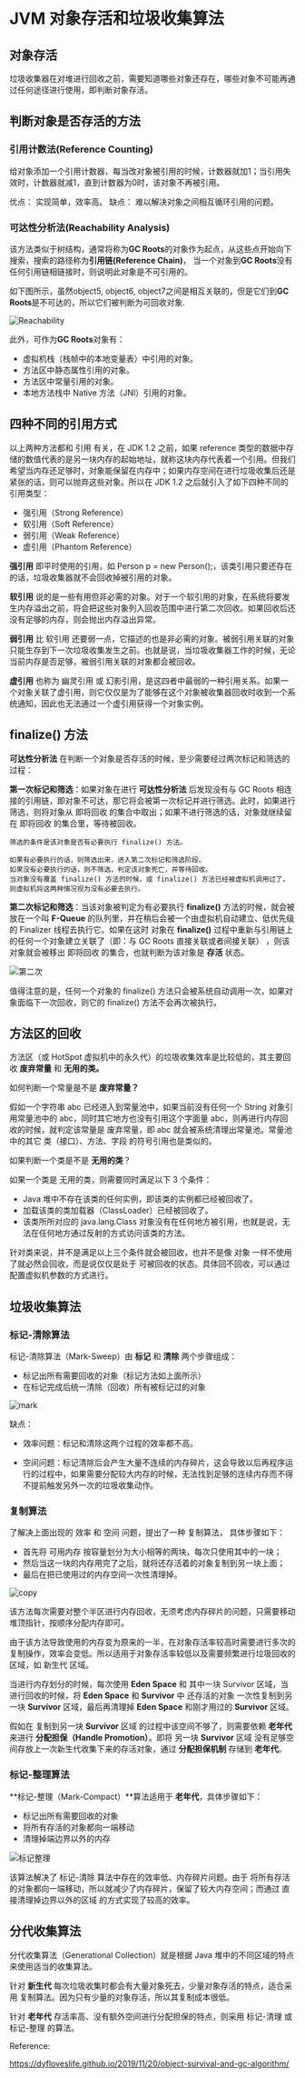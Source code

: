 # JVM 对象存活和垃圾收集算法

## 对象存活

垃圾收集器在对堆进行回收之前，需要知道哪些对象还存在，哪些对象不可能再通过任何途径进行使用，即判断对象存活。

## 判断对象是否存活的方法

### 引用计数法(Reference Counting)

给对象添加一个引用计数器，每当改对象被引用的时候，计数器就加1；当引用失效时，计数器就减1，直到计数器为0时，该对象不再被引用。

优点： 实现简单，效率高。
缺点： 难以解决对象之间相互循环引用的问题。

### 可达性分析法(Reachability Analysis)

该方法类似于树结构，通常将称为**GC Roots**的对象作为起点，从这些点开始向下搜索，搜索的路径称为**引用链(Reference Chain)**， 当一个对象到**GC Roots**没有任何引用链相链接时，则说明此对象是不可引用的。

如下图所示，虽然object5, object6, object7之间是相互关联的，但是它们到**GC Roots**是不可达的，所以它们被判断为可回收对象.

![Reachability](https://i.loli.net/2019/11/20/pTvFnuc5eDoUHJO.png)

此外，可作为**GC Roots**对象有：
* 虚拟机栈（栈帧中的本地变量表）中引用的对象。
* 方法区中静态属性引用的对象。
* 方法区中常量引用的对象。
* 本地方法栈中 Native 方法（JNI）引用的对象。


## 四种不同的引用方式

以上两种方法都和 引用 有关，在 JDK 1.2 之前，如果 reference 类型的数据中存储的数值代表的是另一块内存的起始地址，就称这块内存代表着一个引用。但我们希望当内存还足够时，对象能保留在内存中；如果内存空间在进行垃圾收集后还是紧张的话，则可以抛弃这些对象。所以在 JDK 1.2 之后就引入了如下四种不同的引用类型：

* 强引用（Strong Reference）
* 软引用（Soft Reference）
* 弱引用（Weak Reference）
* 虚引用（Phantom Reference）

**强引用** 即平时使用的引用，如 Person p = new Person();，该类引用只要还存在的话，垃圾收集器就不会回收掉被引用的对象。

**软引用** 说的是一些有用但非必需的对象。对于一个软引用的对象，在系统将要发生内存溢出之前，将会把这些对象列入回收范围中进行第二次回收。如果回收后还没有足够的内存，则会抛出内存溢出异常。

**弱引用** 比 软引用 还要弱一点，它描述的也是非必需的对象。被弱引用关联的对象只能生存到下一次垃圾收集发生之前。也就是说，当垃圾收集器工作的时候，无论当前内存是否足够，被弱引用关联的对象都会被回收。

**虚引用** 也称为 幽灵引用 或 幻影引用，是这四者中最弱的一种引用关系。如果一个对象关联了虚引用，则它仅仅是为了能够在这个对象被收集器回收时收到一个系统通知，因此也无法通过一个虚引用获得一个对象实例。


## finalize() 方法

**可达性分析法** 在判断一个对象是否存活的时候，至少需要经过两次标记和筛选的过程：

**第一次标记和筛选**：如果对象在进行 **可达性分析法** 后发现没有与 GC Roots 相连接的引用链，即对象不可达，那它将会被第一次标记并进行筛选。此时，如果进行筛选，则将对象从 即将回收 的集合中取出；如果不进行筛选的话，对象就继续留在 即将回收 的集合里，等待被回收。

```
筛选的条件是该对象是否有必要执行 finalize() 方法。

如果有必要执行的话，则筛选出来，进入第二次标记和筛选阶段。
如果没有必要执行的话，则不筛选，判定该对象死亡，并等待回收。
当对象没有覆盖 finalize() 方法的时候，或 finalize() 方法已经被虚拟机调用过了，则虚拟机将这两种情况视为没有必要去执行。

```

**第二次标记和筛选**：当该对象被判定为有必要执行 **finalize()** 方法的时候，就会被放在一个叫 **F-Queue** 的队列里，并在稍后会被一个由虚拟机自动建立、低优先级的 Finalizer 线程去执行它。如果在这时 对象在 **finalize()** 过程中重新与引用链上的任何一个对象建立关联了（即：与 GC Roots 直接关联或者间接关联） ，则该对象就会被移出 即将回收 的集合，也就判断为该对象是 **存活** 状态。

![第二次](https://i.loli.net/2019/11/21/KZxX2GvPn3i6DsT.png)

值得注意的是，任何一个对象的 finalize() 方法只会被系统自动调用一次，如果对象面临下一次回收，则它的 finalize() 方法不会再次被执行。

## 方法区的回收

方法区（或 HotSpot 虚拟机中的永久代）的垃圾收集效率是比较低的，其主要回收 **废弃常量** 和 **无用的类。**

如何判断一个常量是不是 **废弃常量？**

假如一个字符串 abc 已经进入到常量池中，如果当前没有任何一个 String 对象引用常量池中的 abc，同时其它地方也没有引用这个字面量 abc，则再进行内存回收的时候，就判定该常量是 废弃常量，即 abc 就会被系统清理出常量池。常量池中的其它 类（接口）、方法、字段 的符号引用也是类似的。

如果判断一个类是不是 **无用的类**？

如果一个类是 无用的类，则需要同时满足以下 3 个条件：

* Java 堆中不存在该类的任何实例，即该类的实例都已经被回收了。
* 加载该类的类加载器（ClassLoader）已经被回收了。
* 该类所所对应的 java.lang.Class 对象没有在任何地方被引用，也就是说，无法在任何地方通过反射的方式访问该类的方法。

针对类来说，并不是满足以上三个条件就会被回收，也并不是像 对象 一样不使用了就必然会回收，而是说仅仅是处于 可被回收的状态。具体回不回收，可以通过配置虚拟机参数的方式进行。

## 垃圾收集算法

### 标记-清除算法

标记-清除算法（Mark-Sweep）由 **标记** 和 **清除** 两个步骤组成：

* 标记出所有需要回收的对象（标记方法如上面所示）
* 在标记完成后统一清除（回收）所有被标记过的对象

![mark](https://i.loli.net/2019/11/21/UcnzF9uhTIPaWJf.png)

缺点：
* 效率问题：标记和清除这两个过程的效率都不高。
  
* 空间问题：标记清除后会产生大量不连续的内存碎片，这会导致以后再程序运行的过程中，如果需要分配较大内存的时候，无法找到足够的连续内存而不得不提前触发另外一次的垃圾收集动作。


### 复制算法

了解决上面出现的 效率 和 空间 问题，提出了一种 复制算法， 具体步骤如下：

* 首先将 可用内存 按容量划分为大小相等的两块，每次只使用其中的一块；
* 然后当这一块的内存用完了之后，就将还存活着的对象复制到另一块上面；
* 最后在把已使用过的内存空间一次性清理掉。

![copy](https://i.loli.net/2019/11/21/LOvt5boEInjeFAX.png)

该方法每次需要对整个半区进行内存回收，无须考虑内存碎片的问题，只需要移动堆顶指针，按顺序分配内存即可。

由于该方法导致使用的内存变为原来的一半，在对象存活率较高时需要进行多次的复制操作，效率会变低。所以适用于对象存活率较低以及需要频繁进行垃圾回收的区域，如 新生代 区域。

当进行内存划分的时候，每次使用 **Eden Space** 和 其中一块 Survivor 区域，当进行回收的时候，将 **Eden Space** 和 **Survivor** 中 还存活的对象 一次性复制到另一块 **Survivor** 区域，最后再清理掉 **Eden Space** 和刚才用过的 **Survivor** 区域。

假如在 复制到另一块 **Survivor** 区域 的过程中该空间不够了，则需要依赖 **老年代** 来进行 **分配担保（Handle Promotion）**。即将 另一块 **Survivor** 区域 没有足够空间存放上一次新生代收集下来的存活对象，通过 **分配担保机制** 存储到 **老年代**。

### 标记-整理算法

**标记-整理（Mark-Compact）**算法适用于 **老年代**，具体步骤如下：

* 标记出所有需要回收的对象
* 将所有存活的对象都向一端移动
* 清理掉端边界以外的内存

![标记整理](https://i.loli.net/2019/11/21/lUdE43bZn5V6cmy.png)

该算法解决了 标记-清除 算法中存在的效率低、内存碎片问题。由于 将所有存活的对象都向一端移动，所以就减少了内存碎片，保留了较大内存空间；而通过 直接清理掉边界以外的区域 的方式实现了较高的效率。

## 分代收集算法
分代收集算法（Generational Collection）就是根据 Java 堆中的不同区域的特点来使用适当的收集算法。

针对 **新生代** 每次垃圾收集时都会有大量对象死去，少量对象存活的特点，适合采用 复制算法。因为只有少量的对象存活，所以其复制成本很低。

针对 **老年代** 存活率高、没有额外空间进行分配担保的特点，则采用 标记-清理 或 标记-整理 的算法。

Reference:

https://dyfloveslife.github.io/2019/11/20/object-survival-and-gc-algorithm/


